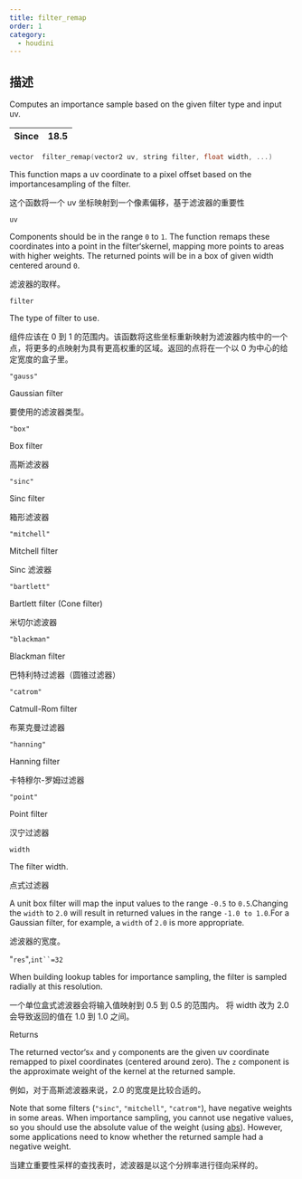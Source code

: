```yaml
---
title: filter_remap
order: 1
category:
  - houdini
---
```

    
## 描述

Computes an importance sample based on the given filter type and input uv.

| Since | 18.5 |
| ----- | ---- |

```c
vector  filter_remap(vector2 uv, string filter, float width, ...)
```

This function maps a uv coordinate to a pixel offset based on the
importancesampling of the filter.

这个函数将一个 uv 坐标映射到一个像素偏移，基于滤波器的重要性

`uv`

Components should be in the range `0` to `1`. The function remaps these
coordinates into a point in the filter‘skernel, mapping more points to
areas with higher weights. The returned points will be in a box of given width
centered around `0`.

滤波器的取样。

`filter`

The type of filter to use.

组件应该在 0 到 1 的范围内。该函数将这些坐标重新映射为滤波器内核中的一个点，将更多的点映射为具有更高权重的区域。返回的点将在一个以 0 为中心的给定宽度的盒子里。

`"gauss"`

Gaussian filter

要使用的滤波器类型。

`"box"`

Box filter

高斯滤波器

`"sinc"`

Sinc filter

箱形滤波器

`"mitchell"`

Mitchell filter

Sinc 滤波器

`"bartlett"`

Bartlett filter (Cone filter)

米切尔滤波器

`"blackman"`

Blackman filter

巴特利特过滤器（圆锥过滤器）

`"catrom"`

Catmull-Rom filter

布莱克曼过滤器

`"hanning"`

Hanning filter

卡特穆尔-罗姆过滤器

`"point"`

Point filter

汉宁过滤器

`width`

The filter width.

点式过滤器

A unit box filter will map the input values to the range `-0.5` to
`0.5`.Changing the `width` to `2.0` will result in returned values in the
range `-1.0 to 1.0`.For a Gaussian filter, for example, a `width` of `2.0` is
more appropriate.

滤波器的宽度。

"`res`",` int``=32 `

When building lookup tables for importance sampling, the filter is sampled
radially at this resolution.

一个单位盒式滤波器会将输入值映射到 0.5 到 0.5 的范围内。 将 width 改为 2.0 会导致返回的值在 1.0 到 1.0 之间。

Returns

The returned vector‘s`x` and `y` components are the given uv coordinate
remapped to pixel coordinates (centered around zero). The `z` component is the
approximate weight of the kernel at the returned sample.

例如，对于高斯滤波器来说，2.0 的宽度是比较合适的。

Note that some filters (`"sinc"`, `"mitchell"`, `"catrom"`), have negative
weights in some areas. When importance sampling, you cannot use negative
values, so you should use the absolute value of the weight (using
[abs](abs.html "Returns the absolute value of the argument.")). However, some
applications need to know whether the returned sample had a negative weight.

当建立重要性采样的查找表时，滤波器是以这个分辨率进行径向采样的。
